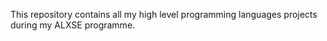 This repository contains all my high level programming languages projects during my ALXSE programme.
